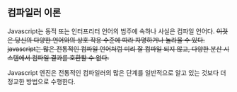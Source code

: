 ## 컴파일러 이론

Javascript는 동적 또는 인터프리터 언어의 범주에 속하나 사실은 컴파일 언어다. ~~이것은 당신의 다양한 언어와의 상호 작용 수준에 따라 자명하거나 놀라울 수 있다. javascript는 많은 전통적인 컴파일 언어처럼 미리 잘 컴파일 되지 않고, 다양한 분산 시스템에서 컴파일 결과를 호환할 수 없다.~~

Javascript 엔진은 전통적인 컴파일러의 많은 단계를 일반적으로 알고 있는 것보다 더 정교한 방법으로 수행한다.

